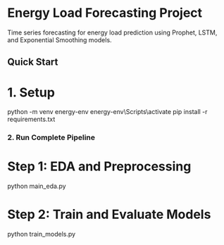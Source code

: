 # Energy Load Forecasting Project

Time series forecasting for energy load prediction using Prophet, LSTM, and Exponential Smoothing models.

## Quick Start

# 1. Setup
python -m venv energy-env
energy-env\Scripts\activate
pip install -r requirements.txt

### 2. Run Complete Pipeline
# Step 1: EDA and Preprocessing
python main_eda.py

# Step 2: Train and Evaluate Models
python train_models.py
